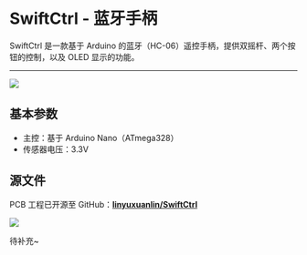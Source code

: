 # SwiftCtrl - 蓝牙手柄

SwiftCtrl 是一款基于 Arduino 的蓝牙（HC-06）遥控手柄，提供双摇杆、两个按钮的控制，以及 OLED 显示的功能。
 
---

![](https://cdn.jsdelivr.net/gh/linyuxuanlin/Wiki-media/img/20200221145541.png)


## 基本参数

* 主控：基于 Arduino Nano（ATmega328）
* 传感器电压：3.3V



## 源文件


PCB 工程已开源至 GitHub：[**linyuxuanlin/SwiftCtrl**](https://github.com/linyuxuanlin/SwiftCtrl)

![](https://cdn.jsdelivr.net/gh/linyuxuanlin/Wiki-media/img/20200221145040.png)

待补充~